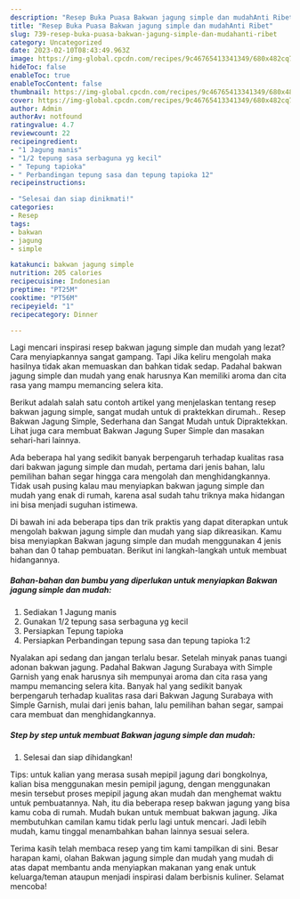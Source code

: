 ```yaml
---
description: "Resep Buka Puasa Bakwan jagung simple dan mudahAnti Ribet"
title: "Resep Buka Puasa Bakwan jagung simple dan mudahAnti Ribet"
slug: 739-resep-buka-puasa-bakwan-jagung-simple-dan-mudahanti-ribet
category: Uncategorized
date: 2023-02-10T08:43:49.963Z
image: https://img-global.cpcdn.com/recipes/9c46765413341349/680x482cq70/bakwan-jagung-simple-dan-mudah-foto-resep-utama.jpg
hideToc: false
enableToc: true
enableTocContent: false
thumbnail: https://img-global.cpcdn.com/recipes/9c46765413341349/680x482cq70/bakwan-jagung-simple-dan-mudah-foto-resep-utama.jpg
cover: https://img-global.cpcdn.com/recipes/9c46765413341349/680x482cq70/bakwan-jagung-simple-dan-mudah-foto-resep-utama.jpg
author: Admin
authorAv: notfound
ratingvalue: 4.7
reviewcount: 22
recipeingredient:
- "1 Jagung manis"
- "1/2 tepung sasa serbaguna yg kecil"
- " Tepung tapioka"
- " Perbandingan tepung sasa dan tepung tapioka 12"
recipeinstructions:

- "Selesai dan siap dinikmati!"
categories:
- Resep
tags:
- bakwan
- jagung
- simple

katakunci: bakwan jagung simple 
nutrition: 205 calories
recipecuisine: Indonesian
preptime: "PT25M"
cooktime: "PT56M"
recipeyield: "1"
recipecategory: Dinner

---
```



Lagi mencari inspirasi resep bakwan jagung simple dan mudah yang lezat? Cara menyiapkannya sangat gampang. Tapi Jika keliru mengolah maka hasilnya tidak akan memuaskan dan bahkan tidak sedap. Padahal bakwan jagung simple dan mudah yang enak harusnya Kan memiliki aroma dan cita rasa yang mampu memancing selera kita.


Berikut adalah salah satu contoh artikel yang menjelaskan tentang resep bakwan jagung simple, sangat mudah untuk di praktekkan dirumah.. Resep Bakwan Jagung Simple, Sederhana dan Sangat Mudah untuk Dipraktekkan. Lihat juga cara membuat Bakwan Jagung Super Simple dan masakan sehari-hari lainnya.

Ada beberapa hal yang sedikit banyak berpengaruh terhadap kualitas rasa dari bakwan jagung simple dan mudah, pertama dari jenis bahan, lalu pemilihan bahan segar hingga cara mengolah dan menghidangkannya. Tidak usah pusing kalau mau menyiapkan bakwan jagung simple dan mudah yang enak di rumah, karena asal sudah tahu triknya maka hidangan ini bisa menjadi suguhan istimewa.


Di bawah ini ada beberapa tips dan trik praktis yang dapat diterapkan untuk mengolah bakwan jagung simple dan mudah yang siap dikreasikan. Kamu bisa menyiapkan Bakwan jagung simple dan mudah menggunakan 4 jenis bahan dan 0 tahap pembuatan. Berikut ini langkah-langkah untuk membuat hidangannya.

<!--inarticleads1-->

##### Bahan-bahan dan bumbu yang diperlukan untuk menyiapkan Bakwan jagung simple dan mudah:

1. Sediakan 1 Jagung manis
1. Gunakan 1/2 tepung sasa serbaguna yg kecil
1. Persiapkan  Tepung tapioka
1. Persiapkan  Perbandingan tepung sasa dan tepung tapioka 1:2


Nyalakan api sedang dan jangan terlalu besar. Setelah minyak panas tuangi adonan bakwan jagung. Padahal Bakwan Jagung Surabaya with Simple Garnish yang enak harusnya sih mempunyai aroma dan cita rasa yang mampu memancing selera kita. Banyak hal yang sedikit banyak berpengaruh terhadap kualitas rasa dari Bakwan Jagung Surabaya with Simple Garnish, mulai dari jenis bahan, lalu pemilihan bahan segar, sampai cara membuat dan menghidangkannya. 

<!--inarticleads2-->

##### Step by step untuk membuat Bakwan jagung simple dan mudah:


1. Selesai dan siap dihidangkan!

Tips: untuk kalian yang merasa susah mepipil jagung dari bongkolnya, kalian bisa menggunakan mesin pemipil jagung, dengan menggunakan mesin tersebut proses mepipil jagung akan mudah dan menghemat waktu untuk pembuatannya. Nah, itu dia beberapa resep bakwan jagung yang bisa kamu coba di rumah. Mudah bukan untuk membuat bakwan jagung. Jika membutuhkan camilan kamu tidak perlu lagi untuk mencari. Jadi lebih mudah, kamu tinggal menambahkan bahan lainnya sesuai selera. 

Terima kasih telah membaca resep yang tim kami tampilkan di sini. Besar harapan kami, olahan Bakwan jagung simple dan mudah yang mudah di atas dapat membantu anda menyiapkan makanan yang enak untuk keluarga/teman ataupun menjadi inspirasi dalam berbisnis kuliner. Selamat mencoba!
